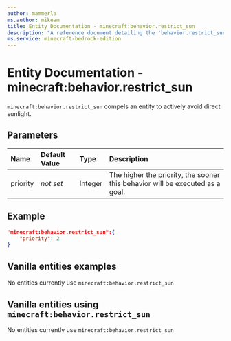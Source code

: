 ```yaml
---
author: mammerla
ms.author: mikeam
title: Entity Documentation - minecraft:behavior.restrict_sun
description: "A reference document detailing the 'behavior.restrict_sun' entity goal"
ms.service: minecraft-bedrock-edition
---
```


# Entity Documentation - minecraft:behavior.restrict_sun

`minecraft:behavior.restrict_sun` compels an entity to actively avoid direct sunlight.

## Parameters

|Name |Default Value  |Type  |Description  |
|:----------|:----------|:----------|:----------|
| priority|*not set*|Integer|The higher the priority, the sooner this behavior will be executed as a goal.|

## Example

```json
"minecraft:behavior.restrict_sun":{
    "priority": 2
}
```

## Vanilla entities examples

No entities currently use `minecraft:behavior.restrict_sun`

## Vanilla entities using `minecraft:behavior.restrict_sun`

No entities currently use `minecraft:behavior.restrict_sun`
